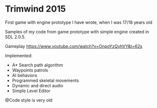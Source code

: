 # Trimwind 2015
First game with engine prototype I have wrote, when I was 17/18 years old

Samples of my code from game prototype with simple engine created in SDL 2.0.5.


Gameplay
https://www.youtube.com/watch?v=OnpoYzQyhVY&t=62s

Implemented:
- A* Search path algorithm
- Waypoints patrols
- AI behaviors
- Programmed skeletal movements
- Dynamic and direct audio
- Simple Level Editor


@Code style is very old
